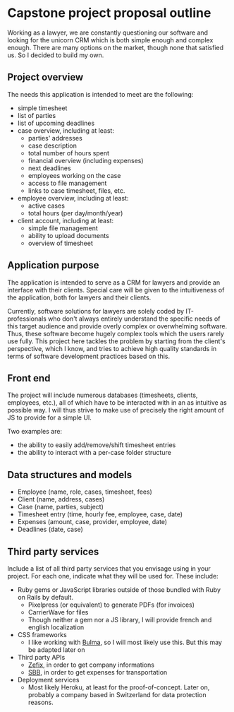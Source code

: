 # Capstone project proposal outline

Working as a lawyer, we are constantly questioning our software and looking for the unicorn CRM which is both simple enough and complex enough. There are many options on the market, though none that satisfied us. So I decided to build my own.

## Project overview

The needs this application is intended to meet are the following:

- simple timesheet
- list of parties
- list of upcoming deadlines
- case overview, including at least:
  - parties' addresses
  - case description
  - total number of hours spent
  - financial overview (including expenses)
  - next deadlines
  - employees working on the case
  - access to file management
  - links to case timesheet, files, etc.
- employee overview, including at least:
  - active cases
  - total hours (per day/month/year)
- client account, including at least:
  - simple file management
  - ability to upload documents
  - overview of timesheet

## Application purpose

The application is intended to serve as a CRM for lawyers and provide an interface with their clients. Special care will be given to the intuitiveness of the application, both for lawyers and their clients.

Currently, software solutions for lawyers are solely coded by IT-professionals who don't always entirely understand the specific needs of this target audience and provide overly complex or overwhelming software. Thus, these software become hugely complex tools which the users rarely use fully. This project here tackles the problem by starting from the client's perspective, which I know, and tries to achieve high quality standards in terms of software development practices based on this.

## Front end

The project will include numerous databases (timesheets, clients, employees, etc.), all of which have to be interacted with in an as intuitive as possible way. I will thus strive to make use of precisely the right amount of JS to provide for a simple UI.

Two examples are:
- the ability to easily add/remove/shift timesheet entries
- the ability to interact with a per-case folder structure

## Data structures and models

- Employee (name, role, cases, timesheet, fees)
- Client (name, address, cases)
- Case (name, parties, subject)
- Timesheet entry (time, hourly fee, employee, case, date)
- Expenses (amount, case, provider, employee, date)
- Deadlines (date, case)

## Third party services

Include a list of all third party services that you envisage using in your project.  For each one, indicate what they will be used for.  These include:

* Ruby gems or JavaScript libraries outside of those bundled with Ruby on Rails by default.
  - Pixelpress (or equivalent) to generate PDFs (for invoices)
  - CarrierWave for files
  - Though neither a gem nor a JS library, I will provide french and english localization
* CSS frameworks
  - I like working with [Bulma](https://bulma.io), so I will most likely use this. But this may be adapted later on
* Third party APIs
  - [Zefix](https://www.e-service.admin.ch/wiki/display/openegovdoc/Zefix+Webservice), in order to get company informations
  - [SBB](https://data.sbb.ch/api/v1/console?flg=fr), in order to get expenses for transportation
* Deployment services
  - Most likely Heroku, at least for the proof-of-concept. Later on, probably a company based in Switzerland for data protection reasons.

